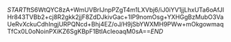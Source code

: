 $START$ftS6WtQYC8zA+WmUVBrIJnpPZgT4m1LXVbj6/iJ0iYV1jjLhxUTa6oAfJIHr843TVBb2+cj8R2gkk2jjF8ZdDJkivGac+1IP9nomOsg+YXHGgBzMubO3VaUeRvXckuCdhIngjURPQNcd+Bhj4EZ/oJ/H9jSbYWXMH9PWw+mOkgowmaqTfCx0L0oNoinPXiKZ6SgKBpF1BtIAcIeoaqM0sA==$END$